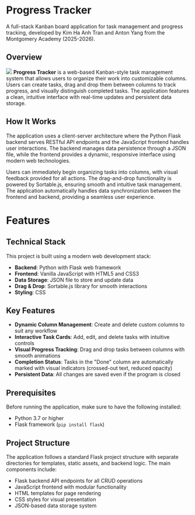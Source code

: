 # Progress Tracker

A full-stack Kanban board application for task management and progress tracking, developed by Kim Ha Anh Tran and Anton Yang from the Montgomery Academy (2025-2026).

## Overview
![](https://media.discordapp.net/attachments/1006429731144609832/1410372453279993916/2025-08-27_16-11-00_online-video-cutter.com_1.gif?ex=68b0c734&is=68af75b4&hm=f6a29aee9a9e5611cc33222acc421536289b194fbfb915a8b0dce7ee11128a5e&=&width=1386&height=720)
**Progress Tracker** is a web-based Kanban-style task management system that allows users to organize their work into customizable columns. Users can create tasks, drag and drop them between columns to track progress, and visually distinguish completed tasks. The application features a clean, intuitive interface with real-time updates and persistent data storage.

## How It Works

The application uses a client-server architecture where the Python Flask backend serves RESTful API endpoints and the JavaScript frontend handles user interactions. The backend manages data persistence through a JSON file, while the frontend provides a dynamic, responsive interface using modern web technologies.

Users can immediately begin organizing tasks into columns, with visual feedback provided for all actions. The drag-and-drop functionality is powered by Sortable.js, ensuring smooth and intuitive task management. The application automatically handles data synchronization between the frontend and backend, providing a seamless user experience.

# Features

## Technical Stack

This project is built using a modern web development stack:

- **Backend**: Python with Flask web framework
- **Frontend**: Vanilla JavaScript with HTML5 and CSS3
- **Data Storage**: JSON file to store and update data
- **Drag & Drop**: Sortable.js library for smooth interactions
- **Styling**: CSS 

## Key Features

- **Dynamic Column Management**: Create and delete custom columns to suit any workflow
- **Interactive Task Cards**: Add, edit, and delete tasks with intuitive controls
- **Visual Progress Tracking**: Drag and drop tasks between columns with smooth animations
- **Completion Status**: Tasks in the "Done" column are automatically marked with visual indicators (crossed-out text, reduced opacity)
- **Persistent Data**: All changes are saved even if the program is closed

## Prerequisites
Before running the application, make sure to have the following installed:
- Python 3.7 or higher
- Flask framework (`pip install flask`)

## Project Structure

The application follows a standard Flask project structure with separate directories for templates, static assets, and backend logic. The main components include:

- Flask backend API endpoints for all CRUD operations
- JavaScript frontend with modular functionality
- HTML templates for page rendering
- CSS styles for visual presentation
- JSON-based data storage system
